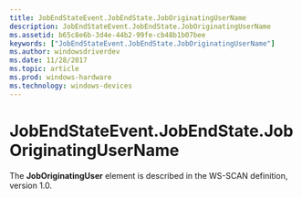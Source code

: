 ```yaml
---
title: JobEndStateEvent.JobEndState.JobOriginatingUserName
description: JobEndStateEvent.JobEndState.JobOriginatingUserName
ms.assetid: b65c8e6b-3d4e-44b2-99fe-cb48b1b07bee
keywords: ["JobEndStateEvent.JobEndState.JobOriginatingUserName"]
ms.author: windowsdriverdev
ms.date: 11/28/2017
ms.topic: article
ms.prod: windows-hardware
ms.technology: windows-devices
---
```


# JobEndStateEvent.JobEndState.JobOriginatingUserName


The **JobOriginatingUser** element is described in the WS-SCAN definition, version 1.0.

 

 





